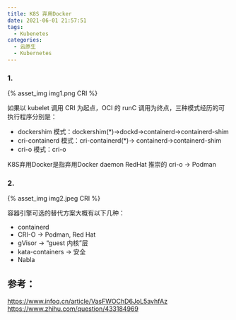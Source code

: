 ```yaml
---
title: K8S 弃用Docker
date: 2021-06-01 21:57:51
tags:
  - Kubenetes
categories: 
  - 云原生
  - Kubernetes  
---
```


<p></p>
<!-- more -->

### 1. 
{% asset_img  img1.png  CRI %}


如果以 kubelet 调用 CRI 为起点，OCI 的 runC 调用为终点，三种模式经历的可执行程序分别是：


+ dockershim 模式：dockershim(*)->dockd->containerd->containerd-shim
+ cri-containerd 模式：cri-containerd(*)-> containerd->containerd-shim
+ cri-o 模式：cri-o

K8S弃用Docker是指弃用Docker daemon
RedHat 推崇的 cri-o  → Podman


### 2.
{% asset_img  img2.jpeg  CRI %}

容器引擎可选的替代方案大概有以下几种：

+ containerd 
+ CRI-O  → Podman, Red Hat
+ gVisor  → “guest 内核”层
+ kata-containers  →  安全
+ Nabla

## 参考：
https://www.infoq.cn/article/VasFWOChD6JoL5avhfAz
https://www.zhihu.com/question/433184969


